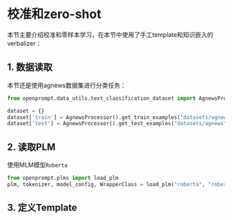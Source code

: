 # 校准和zero-shot

本节主要介绍校准和零样本学习，在本节中使用了手工template和知识嵌入的verbalizer：

## 1. 数据读取

本节还是使用agnews数据集进行分类任务：

```python
from openprompt.data_utils.text_classification_dataset import AgnewsProcessor

dataset = {}
dataset['train'] = AgnewsProcessor().get_train_examples("datasets/agnews")
dataset['test'] = AgnewsProcessor().get_test_examples("datasets/agnews")
```

## 2. 读取PLM

使用MLM模型`Roberta`

```python
from openprompt.plms import load_plm
plm, tokenizer, model_config, WrapperClass = load_plm("roberta", "roberta-base")
```

## 3. 定义Template

